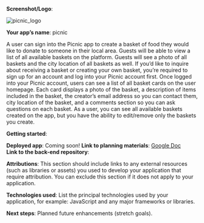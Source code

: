 **Screenshot/Logo**: 

![picnic_logo](https://github.com/user-attachments/assets/e379a046-6b7f-40e2-ba7d-16640e8b9a37)


**Your app’s name**: picnic

A user can sign into the Picnic app to create a basket of food they would like to donate to someone in their local area. Guests will be able to view a list of all available baskets on the platform. Guests will see a photo of all baskets and the city location of all baskets as well. If you’d like to inquire about receiving a basket or creating your own basket, you’re required to sign up for an account and log into your Picnic account first. Once logged into your Picnic account, users can see a list of all basket cards on the user homepage. Each card displays a photo of the basket, a description of items included in the basket, the creator’s email address so you can contact them, city location of the basket, and a comments section so you can ask questions on each basket. As a user, you can see all available baskets created on the app, but you have the ability to edit/remove only the baskets you create. 

**Getting started**: 

**Deployed app**: Coming soon!
**Link to planning materials**: [Google Doc]([url](https://docs.google.com/document/d/1f_O_PYV1jzUIPr7-tvNaxxdJplHC6t7A9YyiTsy2kbs/edit?usp=sharing))  
**Link to the back-end repository**:

**Attributions**: This section should include links to any external resources (such as libraries or assets) you used to develop your application that require attribution. You can exclude this section if it does not apply to your application.

**Technologies used**: List the principal technologies used by your application, for example: JavaScript and any major frameworks or libraries.

**Next steps**: Planned future enhancements (stretch goals).
